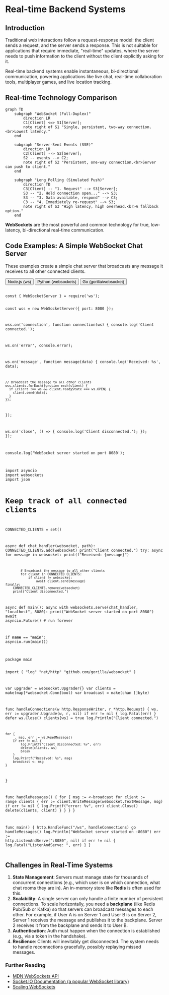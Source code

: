 # Real-time Backend Systems

## Introduction

Traditional web interactions follow a request-response model: the client sends a request, and the server sends a response. This is not suitable for applications that require immediate, "real-time" updates, where the server needs to push information to the client without the client explicitly asking for it.

Real-time backend systems enable instantaneous, bi-directional communication, powering applications like live chat, real-time collaboration tools, multiplayer games, and live location tracking.

## Real-time Technology Comparison

```mermaid
graph TD
    subgraph "WebSocket (Full-Duplex)"
        direction LR
        C1[Client] <=> S1[Server];
        note right of S1 "Single, persistent, two-way connection.<br>Lowest latency."
    end

    subgraph "Server-Sent Events (SSE)"
        direction LR
        C2[Client] --> S2[Server];
        S2 -- events --> C2;
        note right of S2 "Persistent, one-way connection.<br>Server can push to client."
    end
    
    subgraph "Long Polling (Simulated Push)"
        direction TD
        C3[Client] -- "1. Request" --> S3[Server];
        S3 -- "2. Hold connection open..." --> S3;
        S3 -- "3. Data available, respond" --> C3;
        C3 -- "4. Immediately re-request" --> S3;
        note right of S3 "High latency, high overhead.<br>A fallback option."
    end
```

**WebSockets** are the most powerful and common technology for true, low-latency, bi-directional real-time communication.

## Code Examples: A Simple WebSocket Chat Server

These examples create a simple chat server that broadcasts any message it receives to all other connected clients.

<div class="code-tabs">
  <div class="tab-buttons">
    <button class="tab-button active" data-lang="nodejs">Node.js (ws)</button>
    <button class="tab-button" data-lang="python">Python (websockets)</button>
    <button class="tab-button" data-lang="go">Go (gorilla/websocket)</button>
  </div>
  <div class="tab-content active" data-lang="nodejs">
<pre><code class="language-javascript">
const { WebSocketServer } = require('ws');

const wss = new WebSocketServer({ port: 8080 });

wss.on('connection', function connection(ws) {
  console.log('Client connected.');

  ws.on('error', console.error);

  ws.on('message', function message(data) {
    console.log('Received: %s', data);

    // Broadcast the message to all other clients
    wss.clients.forEach(function each(client) {
      if (client !== ws && client.readyState === ws.OPEN) {
        client.send(data);
      }
    });
  });

  ws.on('close', () => {
    console.log('Client disconnected.');
  });
});

console.log('WebSocket server started on port 8080');
</code></pre>
  </div>
  <div class="tab-content" data-lang="python">
<pre><code class="language-python">
import asyncio
import websockets
import json

# Keep track of all connected clients
CONNECTED_CLIENTS = set()

async def chat_handler(websocket, path):
    CONNECTED_CLIENTS.add(websocket)
    print("Client connected.")
    try:
        async for message in websocket:
            print(f"Received: {message}")
            
            # Broadcast the message to all other clients
            for client in CONNECTED_CLIENTS:
                if client != websocket:
                    await client.send(message)
    finally:
        CONNECTED_CLIENTS.remove(websocket)
        print("Client disconnected.")

async def main():
    async with websockets.serve(chat_handler, "localhost", 8080):
        print("WebSocket server started on port 8080")
        await asyncio.Future()  # run forever

if __name__ == "__main__":
    asyncio.run(main())
</code></pre>
  </div>
  <div class="tab-content" data-lang="go">
<pre><code class="language-go">
package main

import (
	"log"
	"net/http"
	"github.com/gorilla/websocket"
)

var upgrader = websocket.Upgrader{}
var clients = make(map[*websocket.Conn]bool)
var broadcast = make(chan []byte)

func handleConnections(w http.ResponseWriter, r *http.Request) {
	ws, err := upgrader.Upgrade(w, r, nil)
	if err != nil { log.Fatal(err) }
	defer ws.Close()
	clients[ws] = true
	log.Println("Client connected.")

	for {
		_, msg, err := ws.ReadMessage()
		if err != nil {
			log.Printf("Client disconnected: %v", err)
			delete(clients, ws)
			break
		}
		log.Printf("Received: %s", msg)
		broadcast <- msg
	}
}

func handleMessages() {
	for {
		msg := <-broadcast
		for client := range clients {
			err := client.WriteMessage(websocket.TextMessage, msg)
			if err != nil {
				log.Printf("error: %v", err)
				client.Close()
				delete(clients, client)
			}
		}
	}
}

func main() {
	http.HandleFunc("/ws", handleConnections)
	go handleMessages()
	log.Println("WebSocket server started on :8080")
	err := http.ListenAndServe(":8080", nil)
	if err != nil { log.Fatal("ListenAndServe: ", err) }
}
</code></pre>
  </div>
</div>

## Challenges in Real-Time Systems

1.  **State Management**: Servers must manage state for thousands of concurrent connections (e.g., which user is on which connection, what chat rooms they are in). An in-memory store like **Redis** is often used for this.
2.  **Scalability**: A single server can only handle a finite number of persistent connections. To scale horizontally, you need a **backplane** (like Redis Pub/Sub or Kafka) so that servers can broadcast messages to each other. For example, if User A is on Server 1 and User B is on Server 2, Server 1 receives the message and publishes it to the backplane. Server 2 receives it from the backplane and sends it to User B.
3.  **Authentication**: Auth must happen when the connection is established (e.g., via a token in the handshake).
4.  **Resilience**: Clients will inevitably get disconnected. The system needs to handle reconnections gracefully, possibly replaying missed messages.

<div class="further-reading">
<h3>Further Reading</h3>
<ul>
  <li><a href="https://developer.mozilla.org/en-US/docs/Web/API/WebSockets_API" target="_blank" rel="noopener noreferrer">MDN WebSockets API</a></li>
  <li><a href="https://socket.io/docs/v4/" target="_blank" rel="noopener noreferrer">Socket.IO Documentation (a popular WebSocket library)</a></li>
  <li><a href="https://ably.com/topic/scaling-websockets" target="_blank" rel="noopener noreferrer">Scaling WebSockets</a></li>
</ul>
</div>